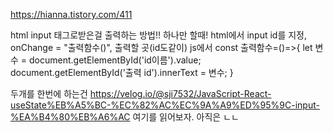 https://hianna.tistory.com/411

html input 태그로받은걸 출력하는 방법!!
하나만 할때!
html에서 input id를 지정, onChange = "출력함수()", 출력할 곳(id도같이)
js에서   const 출력함수=()=>{
         let 변수 = document.getElementById('id이름').value;
         document.getElementById('출력 id').innerText = 변수;
         }

두개를 한번에 하는건
https://velog.io/@sji7532/JavaScript-React-useState%EB%A5%BC-%EC%82%AC%EC%9A%A9%ED%95%9C-input-%EA%B4%80%EB%A6%AC
여기를 읽어보자. 아직은 ㄴㄴ
